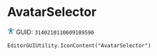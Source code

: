 # AvatarSelector
![](/img/AvatarSelector.png)
GUID: `3140210110609189590`
```
EditorGUIUtility.IconContent("AvatarSelector")
```
